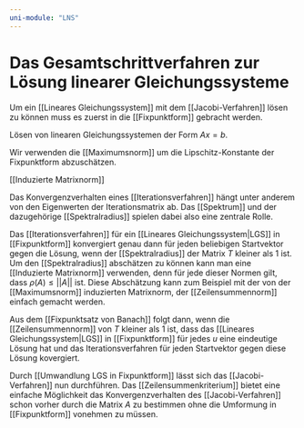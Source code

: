 ```yaml
---
uni-module: "LNS"
---
```


# Das Gesamtschrittverfahren zur Lösung linearer Gleichungssysteme

Um ein [[Lineares Gleichungssystem]] mit dem [[Jacobi-Verfahren]] lösen zu können muss es zuerst in die [[Fixpunktform]] gebracht werden.

Lösen von linearen Gleichungssystemen der Form $Ax=b$.

Wir verwenden die [[Maximumsnorm]] um die Lipschitz-Konstante der Fixpunktform abzuschätzen.

[[Induzierte Matrixnorm]]

Das Konvergenzverhalten eines [[Iterationsverfahren]] hängt unter anderem von den Eigenwerten der Iterationsmatrix ab.
Das [[Spektrum]] und der dazugehörige [[Spektralradius]] spielen dabei also eine zentrale Rolle.

Das [[Iterationsverfahren]] für ein [[Lineares Gleichungssystem|LGS]] in [[Fixpunktform]] konvergiert genau dann für jeden beliebigen Startvektor gegen die Lösung, wenn der [[Spektralradius]] der Matrix $T$ kleiner als 1 ist.
Um den [[Spektralradius]] abschätzen zu können kann man eine [[Induzierte Matrixnorm]] verwenden, denn für jede dieser Normen gilt, dass $\rho(A)\leq ||A||$ ist.
Diese Abschätzung kann zum Beispiel mit der von der [[Maximumsnorm]] induzierten Matrixnorm, der [[Zeilensummennorm]] einfach gemacht werden.

Aus dem [[Fixpunktsatz von Banach]] folgt dann, wenn die [[Zeilensummennorm]] von $T$ kleiner als 1 ist, dass das [[Lineares Gleichungssystem|LGS]] in [[Fixpunktform]] für jedes $u$ eine eindeutige Lösung hat und das Iterationsverfahren für jeden Startvektor gegen diese Lösung kovergiert.

Durch [[Umwandlung LGS in Fixpunktform]] lässt sich das [[Jacobi-Verfahren]] nun durchführen.
Das [[Zeilensummenkriterium]] bietet eine einfache Möglichkeit das Konvergenzverhalten des [[Jacobi-Verfahren]] schon vorher durch die Matrix $A$ zu bestimmen ohne die Umformung in [[Fixpunktform]] vonehmen zu müssen.
